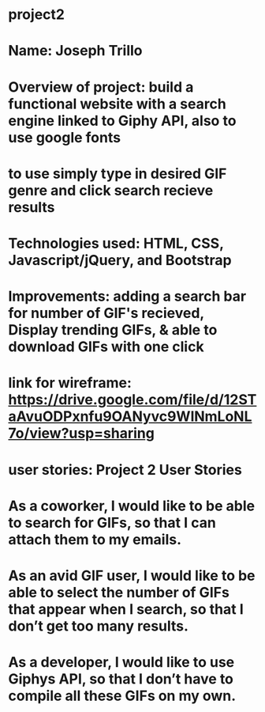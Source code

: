# project2

# Name: Joseph Trillo
# Overview of project: build a functional website with a search engine linked to Giphy API, also to use google fonts
# to use simply type in desired GIF genre and click search recieve results
# Technologies used: HTML, CSS, Javascript/jQuery, and Bootstrap
# Improvements: adding a search bar for number of GIF's recieved, Display trending GIFs, & able to download GIFs with one click

# link for wireframe: https://drive.google.com/file/d/12STaAvuODPxnfu9OANyvc9WlNmLoNL7o/view?usp=sharing

# user stories: Project 2 User Stories


# As a coworker, I would like to be able to search for GIFs, so that I can attach them to my emails.

# As an avid GIF user, I would like to be able to select the number of GIFs that appear when I search, so that I don’t get too many results.

# As a developer, I would like to use Giphys API, so that I don’t have to compile all these GIFs on my own.
